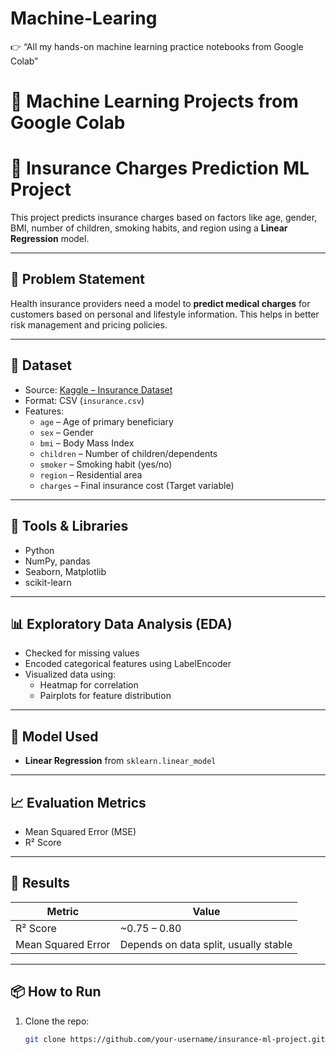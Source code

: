 # Machine-Learing
👉 “All my hands-on machine learning practice notebooks from Google Colab”
# 📘 Machine Learning Projects from Google Colab

# 🧾 Insurance Charges Prediction ML Project

This project predicts insurance charges based on factors like age, gender, BMI, number of children, smoking habits, and region using a **Linear Regression** model.

---

## 📌 Problem Statement

Health insurance providers need a model to **predict medical charges** for customers based on personal and lifestyle information. This helps in better risk management and pricing policies.

---

## 📁 Dataset

- Source: [Kaggle – Insurance Dataset](https://www.kaggle.com/datasets/mirichoi0218/insurance)
- Format: CSV (`insurance.csv`)
- Features:
  - `age` – Age of primary beneficiary
  - `sex` – Gender
  - `bmi` – Body Mass Index
  - `children` – Number of children/dependents
  - `smoker` – Smoking habit (yes/no)
  - `region` – Residential area
  - `charges` – Final insurance cost (Target variable)

---

## 🔧 Tools & Libraries

- Python
- NumPy, pandas
- Seaborn, Matplotlib
- scikit-learn

---

## 📊 Exploratory Data Analysis (EDA)

- Checked for missing values
- Encoded categorical features using LabelEncoder
- Visualized data using:
  - Heatmap for correlation
  - Pairplots for feature distribution

---

## 🧠 Model Used

- **Linear Regression** from `sklearn.linear_model`

---

## 📈 Evaluation Metrics

- Mean Squared Error (MSE)
- R² Score

---

## 📌 Results

| Metric         | Value         |
|----------------|---------------|
| R² Score       | ~0.75 – 0.80  |
| Mean Squared Error | Depends on data split, usually stable |

---

## 📦 How to Run

1. Clone the repo:
   ```bash
   git clone https://github.com/your-username/insurance-ml-project.git

